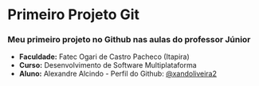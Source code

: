 # Primeiro Projeto Git

### Meu primeiro projeto no Github nas aulas do professor Júnior

- **Faculdade:** Fatec Ogari de Castro Pacheco (Itapira)
- **Curso:** Desenvolvimento de Software Multiplataforma
- **Aluno:** Alexandre Alcindo - Perfil do Github: [@xandoliveira2](https://www.github.com/xandoliveira2)

